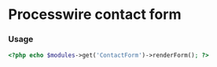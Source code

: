# Processwire contact form

### Usage

```php
<?php echo $modules->get('ContactForm')->renderForm(); ?>
```
